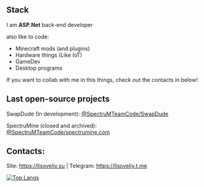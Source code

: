 ## Stack 
I am <b>ASP.Net</b> back-end developer

also like to code:
- Minecraft mods (and plugins)
- Hardware things (Like IoT)
- GameDev
- Desktop programs

If you want to collab with me in this things, check out the contacts in below!
  
## Last open-source projects
SwapDude (In development): [@SpectruMTeamCode/SwapDude](https://github.com/SpectruMProjects/SwapDude)

SpectruMine (closed and archived): [@SpectruMTeamCode/spectrumine.com](https://github.com/SpectruMTeamCode/api.spectrumine.com)

## Contacts:
Site: https://lisoveliy.su | Telegram: https://lisoveliy.t.me

  [![Top Langs](https://github-readme-stats-git-masterrstaa-rickstaa.vercel.app/api/top-langs/?username=lisoveliy&count_private=true&show_icons=true&theme=transparent&layout=compact&hide=asp.net,shaderlab,hlsl)](https://github.com/anuraghazra/github-readme-stats)
